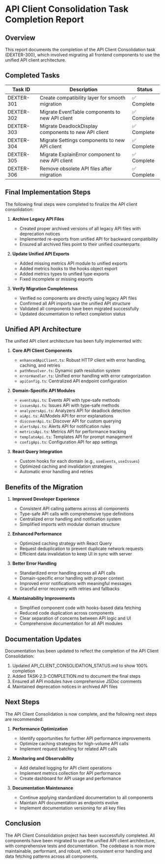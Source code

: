 # API Client Consolidation Task Completion Report

## Overview

This report documents the completion of the API Client Consolidation task (DEXTER-300), which involved migrating all frontend components to use the unified API client architecture.

## Completed Tasks

| Task ID | Description | Status |
|---------|-------------|--------|
| DEXTER-301 | Create compatibility layer for smooth migration | ✅ Complete |
| DEXTER-302 | Migrate EventTable components to new API client | ✅ Complete |
| DEXTER-303 | Migrate DeadlockDisplay components to new API client | ✅ Complete |
| DEXTER-304 | Migrate Settings components to new API client | ✅ Complete |
| DEXTER-305 | Migrate ExplainError component to new API client | ✅ Complete |
| DEXTER-306 | Remove obsolete API files after migration | ✅ Complete |

## Final Implementation Steps

The following final steps were completed to finalize the API client consolidation:

1. **Archive Legacy API Files**
   - Created proper archived versions of all legacy API files with deprecation notices
   - Implemented re-exports from unified API for backward compatibility
   - Ensured all archived files point to their unified counterparts

2. **Update Unified API Exports**
   - Added missing metrics API module to unified exports
   - Added metrics hooks to the hooks object export
   - Added metrics types to unified type exports
   - Fixed incomplete or missing exports

3. **Verify Migration Completeness**
   - Verified no components are directly using legacy API files
   - Confirmed all API imports use the unified API structure
   - Validated all components have been migrated successfully
   - Updated documentation to reflect completion status

## Unified API Architecture

The unified API client architecture has been fully implemented with:

1. **Core API Client Components**
   - `enhancedApiClient.ts`: Robust HTTP client with error handling, caching, and retries
   - `pathResolver.ts`: Dynamic path resolution system
   - `errorHandler.ts`: Unified error handling with error categorization
   - `apiConfig.ts`: Centralized API endpoint configuration

2. **Domain-Specific API Modules**
   - `eventsApi.ts`: Events API with type-safe methods
   - `issuesApi.ts`: Issues API with type-safe methods
   - `analyzersApi.ts`: Analyzers API for deadlock detection
   - `aiApi.ts`: AI/Models API for error explanations
   - `discoverApi.ts`: Discover API for custom querying
   - `alertsApi.ts`: Alerts API for notification rules
   - `metricsApi.ts`: Metrics API for performance tracking
   - `templateApi.ts`: Templates API for prompt management
   - `configApi.ts`: Configuration API for app settings

3. **React Query Integration**
   - Custom hooks for each domain (e.g., `useEvents`, `useIssues`)
   - Optimized caching and invalidation strategies
   - Automatic error handling and retries

## Benefits of the Migration

1. **Improved Developer Experience**
   - Consistent API calling patterns across all components
   - Type-safe API calls with comprehensive type definitions
   - Centralized error handling and notification system
   - Simplified imports with modular domain structure

2. **Enhanced Performance**
   - Optimized caching strategy with React Query
   - Request deduplication to prevent duplicate network requests
   - Efficient data invalidation to keep UI in sync with server

3. **Better Error Handling**
   - Standardized error handling across all API calls
   - Domain-specific error handling with proper context
   - Improved error notifications with meaningful messages
   - Graceful error recovery with retries and fallbacks

4. **Maintainability Improvements**
   - Simplified component code with hooks-based data fetching
   - Reduced code duplication across components
   - Clear separation of concerns between API logic and UI
   - Comprehensive documentation for all API modules

## Documentation Updates

Documentation has been updated to reflect the completion of the API Client Consolidation:

1. Updated API_CLIENT_CONSOLIDATION_STATUS.md to show 100% completion
2. Added TASK-2.3-COMPLETION.md to document the final steps
3. Ensured all API modules have comprehensive JSDoc comments
4. Maintained deprecation notices in archived API files

## Next Steps

The API Client Consolidation is now complete, and the following next steps are recommended:

1. **Performance Optimization**
   - Identify opportunities for further API performance improvements
   - Optimize caching strategies for high-volume API calls
   - Implement request batching for related API calls

2. **Monitoring and Observability**
   - Add detailed logging for API client operations
   - Implement metrics collection for API performance
   - Create dashboard for API usage and performance

3. **Documentation Maintenance**
   - Continue applying standardized documentation to all components
   - Maintain API documentation as endpoints evolve
   - Implement documentation versioning for all key files

## Conclusion

The API Client Consolidation project has been successfully completed. All components have been migrated to use the unified API client architecture, with comprehensive tests and documentation. The codebase is now more maintainable, performant, and robust, with consistent error handling and data fetching patterns across all components.
